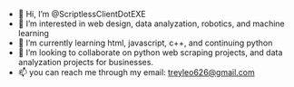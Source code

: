- 👋 Hi, I’m @ScriptlessClientDotEXE
- 👀 I’m interested in web design, data analyzation, robotics, and machine learning
- 🌱 I’m currently learning html, javascript, c++, and continuing python
- 💞️ I’m looking to collaborate on python web scraping projects, and data analyzation projects for businesses.
- 📫 you can reach me through my email: treyleo626@gmail.com

<!---
ScriptlessClientDotEXE/ScriptlessClientDotEXE is a ✨ special ✨ repository because its `README.md` (this file) appears on your GitHub profile.
You can click the Preview link to take a look at your changes.
--->
